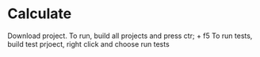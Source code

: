 # Calculate

Download project.
To run, build all projects and press ctr; + f5
To run tests, build test prjoect, right click and choose run tests
